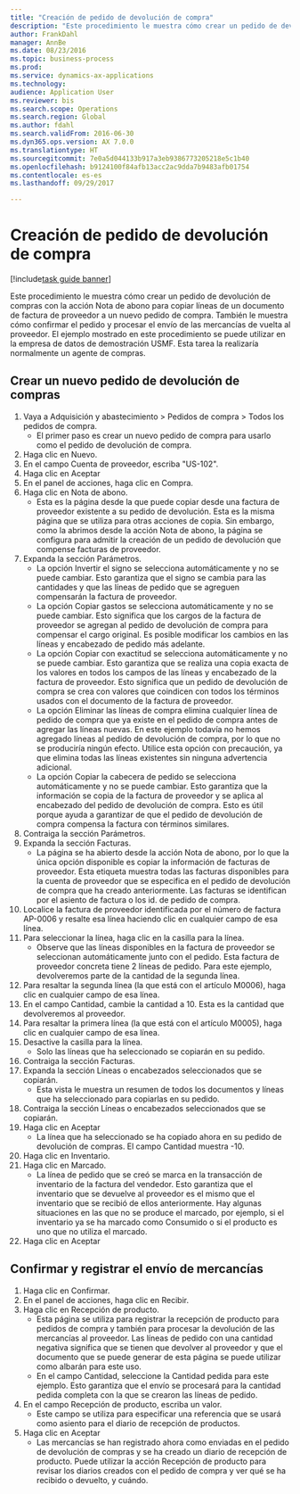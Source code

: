 ```yaml
--- 
title: "Creación de pedido de devolución de compra"
description: "Este procedimiento le muestra cómo crear un pedido de devolución de compras con la acción Nota de abono para copiar líneas de un documento de factura de proveedor a un nuevo pedido de compra."
author: FrankDahl
manager: AnnBe
ms.date: 08/23/2016
ms.topic: business-process
ms.prod: 
ms.service: dynamics-ax-applications
ms.technology: 
audience: Application User
ms.reviewer: bis
ms.search.scope: Operations
ms.search.region: Global
ms.author: fdahl
ms.search.validFrom: 2016-06-30
ms.dyn365.ops.version: AX 7.0.0
ms.translationtype: HT
ms.sourcegitcommit: 7e0a5d044133b917a3eb9386773205218e5c1b40
ms.openlocfilehash: b9124100f84afb13acc2ac9dda7b9483afb01754
ms.contentlocale: es-es
ms.lasthandoff: 09/29/2017

---
```

# <a name="create-a-purchase-return-order"></a>Creación de pedido de devolución de compra

[!include[task guide banner](../../includes/task-guide-banner.md)]

Este procedimiento le muestra cómo crear un pedido de devolución de compras con la acción Nota de abono para copiar líneas de un documento de factura de proveedor a un nuevo pedido de compra. También le muestra cómo confirmar el pedido y procesar el envío de las mercancías de vuelta al proveedor. El ejemplo mostrado en este procedimiento se puede utilizar en la empresa de datos de demostración USMF. Esta tarea la realizaría normalmente un agente de compras.


## <a name="create-a-new-purchase-return-order"></a>Crear un nuevo pedido de devolución de compras
1. Vaya a Adquisición y abastecimiento > Pedidos de compra > Todos los pedidos de compra.
    * El primer paso es crear un nuevo pedido de compra para usarlo como el pedido de devolución de compra.  
2. Haga clic en Nuevo.
3. En el campo Cuenta de proveedor, escriba "US-102".
4. Haga clic en Aceptar
5. En el panel de acciones, haga clic en Compra.
6. Haga clic en Nota de abono.
    * Esta es la página desde la que puede copiar desde una factura de proveedor existente a su pedido de devolución. Esta es la misma página que se utiliza para otras acciones de copia. Sin embargo, como la abrimos desde la acción Nota de abono, la página se configura para admitir la creación de un pedido de devolución que compense facturas de proveedor.  
7. Expanda la sección Parámetros.
    * La opción Invertir el signo se selecciona automáticamente y no se puede cambiar. Esto garantiza que el signo se cambia para las cantidades y que las líneas de pedido que se agreguen compensarán la factura de proveedor.  
    * La opción Copiar gastos se selecciona automáticamente y no se puede cambiar. Esto significa que los cargos de la factura de proveedor se agregan al pedido de devolución de compra para compensar el cargo original. Es posible modificar los cambios en las líneas y encabezado de pedido más adelante.  
    * La opción Copiar con exactitud se selecciona automáticamente y no se puede cambiar. Esto garantiza que se realiza una copia exacta de los valores en todos los campos de las líneas y encabezado de la factura de proveedor. Esto significa que un pedido de devolución de compra se crea con valores que coindicen con todos los términos usados con el documento de la factura de proveedor.  
    * La opción Eliminar las líneas de compra elimina cualquier línea de pedido de compra que ya existe en el pedido de compra antes de agregar las líneas nuevas. En este ejemplo todavía no hemos agregado líneas al pedido de devolución de compra, por lo que no se produciría ningún efecto. Utilice esta opción con precaución, ya que elimina todas las líneas existentes sin ninguna advertencia adicional.  
    * La opción Copiar la cabecera de pedido se selecciona automáticamente y no se puede cambiar. Esto garantiza que la información se copia de la factura de proveedor y se aplica al encabezado del pedido de devolución de compra. Esto es útil porque ayuda a garantizar de que el pedido de devolución de compra compensa la factura con términos similares.  
8. Contraiga la sección Parámetros.
9. Expanda la sección Facturas.
    * La página se ha abierto desde la acción Nota de abono, por lo que la única opción disponible es copiar la información de facturas de proveedor. Esta etiqueta muestra todas las facturas disponibles para la cuenta de proveedor que se especifica en el pedido de devolución de compra que ha creado anteriormente.   Las facturas se identifican por el asiento de factura o los id. de pedido de compra.  
10. Localice la factura de proveedor identificada por el número de factura AP-0006 y resalte esa línea haciendo clic en cualquier campo de esa línea.
11. Para seleccionar la línea, haga clic en la casilla para la línea. 
    * Observe que las líneas disponibles en la factura de proveedor se seleccionan automáticamente junto con el pedido. Esta factura de proveedor concreta tiene 2 líneas de pedido. Para este ejemplo, devolveremos parte de la cantidad de la segunda línea.  
12. Para resaltar la segunda línea (la que está con el artículo M0006), haga clic en cualquier campo de esa línea.
13. En el campo Cantidad, cambie la cantidad a 10. Esta es la cantidad que devolveremos al proveedor. 
14. Para resaltar la primera línea (la que está con el artículo M0005), haga clic en cualquier campo de esa línea.
15. Desactive la casilla para la línea.
    * Solo las líneas que ha seleccionado se copiarán en su pedido.  
16. Contraiga la sección Facturas.
17. Expanda la sección Líneas o encabezados seleccionados que se copiarán.
    * Esta vista le muestra un resumen de todos los documentos y líneas que ha seleccionado para copiarlas en su pedido.  
18. Contraiga la sección Líneas o encabezados seleccionados que se copiarán.
19. Haga clic en Aceptar
    * La línea que ha seleccionado se ha copiado ahora en su pedido de devolución de compras. El campo Cantidad muestra -10.   
20. Haga clic en Inventario.
21. Haga clic en Marcado.
    * La línea de pedido que se creó se marca en la transacción de inventario de la factura del vendedor. Esto garantiza que el inventario que se devuelve al proveedor es el mismo que el inventario que se recibió de ellos anteriormente. Hay algunas situaciones en las que no se produce el marcado, por ejemplo, si el inventario ya se ha marcado como Consumido o si el producto es uno que no utiliza el marcado.  
22. Haga clic en Aceptar

## <a name="confirm-and-record-the-shipment-of-goods"></a>Confirmar y registrar el envío de mercancías
1. Haga clic en Confirmar.
2. En el panel de acciones, haga clic en Recibir.
3. Haga clic en Recepción de producto.
    * Esta página se utiliza para registrar la recepción de producto para pedidos de compra y también para procesar la devolución de las mercancías al proveedor. Las líneas de pedido con una cantidad negativa significa que se tienen que devolver al proveedor y que el documento que se puede generar de esta página se puede utilizar como albarán para este uso.   
    * En el campo Cantidad, seleccione la Cantidad pedida para este ejemplo.   Esto garantiza que el envío se procesará para la cantidad pedida completa con la que se crearon las líneas de pedido.   
4. En el campo Recepción de producto, escriba un valor.
    * Este campo se utiliza para especificar una referencia que se usará como asiento para el diario de recepción de productos.  
5. Haga clic en Aceptar
    * Las mercancías se han registrado ahora como enviadas en el pedido de devolución de compras y se ha creado un diario de recepción de producto. Puede utilizar la acción Recepción de producto para revisar los diarios creados con el pedido de compra y ver qué se ha recibido o devuelto, y cuándo.  


